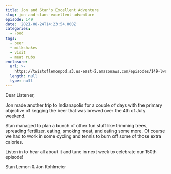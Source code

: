 ```yaml
---
title: Jon and Stan's Excellent Adventure
slug: jon-and-stans-excellent-adventure
episode: 149
date: '2021-08-24T14:23:54.000Z'
categories:
  - Food
tags:
  - beer
  - milkshakes
  - visit
  - meat rubs
enclosure:
  url: >-
    https://twistoflemonpod.s3.us-east-2.amazonaws.com/episodes/149-lwatol-20210824.mp3
  length: null
  type: null
---
```


Dear Listener,

Jon made another trip to Indianapolis for a couple of days with the primary objective of kegging the beer that was brewed over the 4th of July weekend.

Stan managed to plan a bunch of other fun stuff like trimming trees, spreading fertilizer, eating, smoking meat, and eating some more. Of course we had to work in some cycling and tennis to burn off some of those extra calories.

Listen in to hear all about it and tune in next week to celebrate our 150th episode!

Stan Lemon & Jon Kohlmeier
